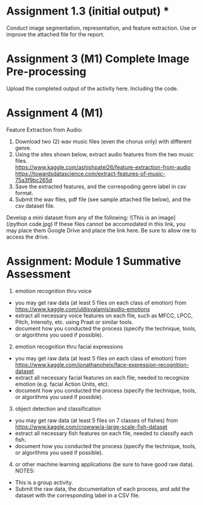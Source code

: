 # Assignment 1.3 (initial output) *
Conduct image segmentation, representation, and feature extraction. Use or improve the attached file for the report.

# Assignment 3 (M1) Complete Image Pre-processing 
Upload the completed output of the activity here. Including the code.  

# Assignment 4 (M1)
Feature Extraction from Audio: 
1.  Download two (2) wav music files (even the chorus only) with different genre.  
2.  Using the sites shown below, extract audio features from the two music files.      
      https://www.kaggle.com/ashishpatel26/feature-extraction-from-audio 
      https://towardsdatascience.com/extract-features-of-music-75a3f9bc265d
3.  Save the extracted features, and the correspoding genre label in csv format.
4.  Submit the wav files, pdf file (see sample attached file below), and the csv dataset file.

Develop a mini dataset from any of the following:
![This is an image](/python code.jpg)
If these files cannot be accomodated in this link, you may place them Google Drive and place the link here. Be sure to allow me to access the drive. 

# Assignment: Module 1 Summative Assessment 
1) emotion recognition thru voice
- you may get raw data (at least 5 files on each class of emotion) from https://www.kaggle.com/uldisvalainis/audio-emotions
- extract all necessary voice features on each file, such as MFCC, LPCC, Pitch, Intensity, etc. using Praat or similar tools.
- document how you conducted the process (specify the technique, tools, or algorithms you used if possible).
2) emotion recognition thru facial expressions
- you may get raw data (at least 5 files on each class of emotion) from https://www.kaggle.com/jonathanoheix/face-expression-recognition-dataset
- extract all necessary facial features on each file, needed to recognize emotion (e.g. facial Action Units, etc).
- document how you conducted the process (specify the technique, tools, or algorithms you used if possible).
3) object detection and classification
- you may get raw data (at least 5 files on 7 classes of fishes) from https://www.kaggle.com/crowww/a-large-scale-fish-dataset
- extract all necessary fish features on each file, needed to classify each fish.  
- document how you conducted the process (specify the technique, tools, or algorithms you used if possible).
4) or other machine learning applications (be sure to have good raw data).
NOTES:
- This is a group activity.
- Submit the raw data, the documentation of each process, and add the dataset with the corresponding label in a CSV file. 

